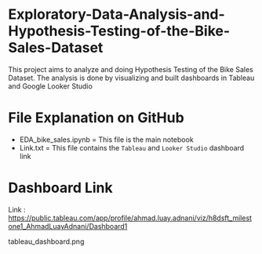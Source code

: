 # Exploratory-Data-Analysis-and-Hypothesis-Testing-of-the-Bike-Sales-Dataset

This project aims to analyze and doing Hypothesis Testing of the Bike Sales Dataset. The analysis is done by visualizing and built dashboards in Tableau and Google Looker Studio

# File Explanation on GitHub
- EDA_bike_sales.ipynb = This file is the main notebook
- Link.txt = This file contains the `Tableau` and `Looker Studio` dashboard link

# Dashboard Link
Link : https://public.tableau.com/app/profile/ahmad.luay.adnani/viz/h8dsft_milestone1_AhmadLuayAdnani/Dashboard1

tableau_dashboard.png

